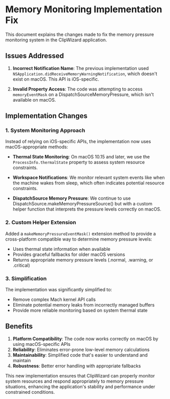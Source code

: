 # Memory Monitoring Implementation Fix

This document explains the changes made to fix the memory pressure monitoring system in the ClipWizard application.

## Issues Addressed

1. **Incorrect Notification Name**: The previous implementation used `NSApplication.didReceiveMemoryWarningNotification`, which doesn't exist on macOS. This API is iOS-specific.

2. **Invalid Property Access**: The code was attempting to access `memoryEventMask` on a DispatchSourceMemoryPressure, which isn't available on macOS.

## Implementation Changes

### 1. System Monitoring Approach

Instead of relying on iOS-specific APIs, the implementation now uses macOS-appropriate methods:

- **Thermal State Monitoring**: On macOS 10.15 and later, we use the `ProcessInfo.thermalState` property to assess system resource constraints.
  
- **Workspace Notifications**: We monitor relevant system events like when the machine wakes from sleep, which often indicates potential resource constraints.

- **DispatchSource Memory Pressure**: We continue to use DispatchSource.makeMemoryPressureSource() but with a custom helper function that interprets the pressure levels correctly on macOS.

### 2. Custom Helper Extension

Added a `makeMemoryPressureEventMask()` extension method to provide a cross-platform compatible way to determine memory pressure levels:

- Uses thermal state information when available
- Provides graceful fallbacks for older macOS versions
- Returns appropriate memory pressure levels (.normal, .warning, or .critical)

### 3. Simplification

The implementation was significantly simplified to:

- Remove complex Mach kernel API calls
- Eliminate potential memory leaks from incorrectly managed buffers
- Provide more reliable monitoring based on system thermal state

## Benefits

1. **Platform Compatibility**: The code now works correctly on macOS by using macOS-specific APIs
2. **Reliability**: Eliminates error-prone low-level memory calculations
3. **Maintainability**: Simplified code that's easier to understand and maintain
4. **Robustness**: Better error handling with appropriate fallbacks

This new implementation ensures that ClipWizard can properly monitor system resources and respond appropriately to memory pressure situations, enhancing the application's stability and performance under constrained conditions.

